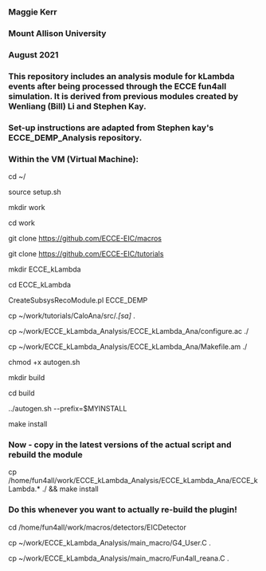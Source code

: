 ### Maggie Kerr

### Mount Allison University

### August 2021

### This repository includes an analysis module for kLambda events after being processed through the ECCE fun4all simulation. It is derived from previous modules created by Wenliang (Bill) Li and Stephen Kay.

### Set-up instructions are adapted from Stephen kay's ECCE_DEMP_Analysis repository.

### Within the VM (Virtual Machine):

cd ~/

source setup.sh

mkdir work

cd work

git clone https://github.com/ECCE-EIC/macros

git clone https://github.com/ECCE-EIC/tutorials

mkdir ECCE_kLambda

cd ECCE_kLambda

CreateSubsysRecoModule.pl ECCE_DEMP

cp ~/work/tutorials/CaloAna/src/*.[sa]* .

cp ~/work/ECCE_kLambda_Analysis/ECCE_kLambda_Ana/configure.ac ./

cp ~/work/ECCE_kLambda_Analysis/ECCE_kLambda_Ana/Makefile.am ./

chmod +x autogen.sh

mkdir build

cd build

../autogen.sh --prefix=$MYINSTALL

make install

### Now - copy in the latest versions of the actual script and rebuild the module

cp /home/fun4all/work/ECCE_kLambda_Analysis/ECCE_kLambda_Ana/ECCE_kLambda.* ./ && make install

### Do this whenever you want to actually re-build the plugin!

cd /home/fun4all/work/macros/detectors/EICDetector

cp ~/work/ECCE_kLambda_Analysis/main_macro/G4_User.C .

cp ~/work/ECCE_kLambda_Analysis/main_macro/Fun4all_reana.C .
